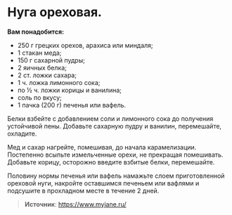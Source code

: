 # Нуга ореховая.

**Вам понадобится:**

- 250 г грецких орехов, арахиса или миндаля;
- 1 стакан меда;
- 150 г сахарной пудры;
- 2 яичных белка;
- 2 ст. ложки сахара;
- 1 ч. ложка лимонного сока;
- по ½ ч. ложки корицы и ванилина;
- соль по вкусу;
- 1 пачка (200 г) печенья или вафель.

Белки взбейте с добавлением соли и лимонного сока до получения устойчивой пены. Добавьте сахарную пудру и ванилин, перемешайте, охладите.

Мед и сахар нагрейте, помешивая, до начала карамелизации. Постепенно всыпьте измельченные орехи, не прекращая помешивать. Добавьте корицу, осторожно введите взбитые белки, перемешайте.

Половину нормы печенья или вафель намажьте слоем приготовленной ореховой нуги, накройте оставшимся печеньем или вафлями и подсушите в прохладном месте в течение 2 дней.

> **Источник**: https://www.myjane.ru/
